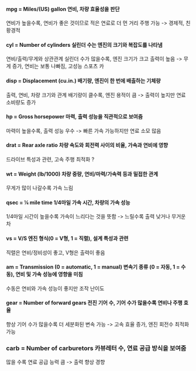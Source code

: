#### mpg = Miles/(US) gallon			연비, 차량 효율성을 판단
연비가 높을수록, 연비가 좋은 것이므로 적은 연료로 더 먼 거리 주행 가능 -> 경제적, 친황경적

#### cyl = Number of cylinders			실린더 수는 엔진의 크기와 복잡도를 나타냄
연비/출력/무게와 상관관계
실린더 수가 많을수록, 엔진 크기가 크고 출력이 높음 -> 무게 증가, 연비는 보통 나빠짐, 고성능 스포츠 카

#### disp = Displacement (cu.in.)			배기량, 엔진이 한 번에 배출하는 기체량
출력, 연비, 차량 크기와 관계
배기량이 클수록, 엔진 용적이 큼 -> 출력이 높지만 연료 소비량도 증가

#### hp = Gross horsepower			마력, 출력 성능을 직관적으로 보여줌
마력이 높을수록, 출력 성능 우수 -> 빠른 가속 가능하지만 연료 소모 많음

#### drat = Rear axle ratio				차량 속도와 회전력 사이의 비율, 가속과 연비에 영향
드라이브 특성과 관련, 고속 주행 최적화 ? 

#### wt = Weight (lb/1000)				차량 중량, 연비/마력/가속력 등과 밀접한 관계
무게가 많이 나갈수록 가속 느림

#### qsec = ¼ mile time				1/4마일 가속 시간, 차량의 가속 성능
1/4마일 시간이 높을수록 가속이 느리다는 것을 뜻함 -> 느릴수록 출력 낮거나 무거운 차

#### vs = V/S					엔진 형식(0 = V형, 1 = 직렬), 설계 특성과 관련
직렬은 연비/정비성이 좋고, V형은 출력이 좋음
	
#### am = Transmission (0 = automatic, 1 = manual) 변속기 종류 (0 = 자동, 1 = 수동), 연비 및 가속 성능에 영향을 미침
수동은 연비와 가속 성능이 좋지만 조작 난이도

#### gear = Number of forward gears		전진 기어 수, 기어 수가 많을수록 연비나 주행 효율
향상
기어 수가 많을수록 더 세분화된 변속 가능 -> 고속 효율 증가, 엔진 회전수 최적화 가능

### carb = Number of carburetors			카뷰레터 수, 연료 공급 방식을 보여줌
많을 수록 연료 공급 능력 큼 -> 출력 향상 경향
